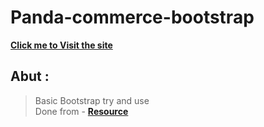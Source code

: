 # Panda-commerce-bootstrap
 [**Click me to Visit the site**](https://hossain-ahamed.github.io/Panda-commerce-bootstrap/)  


## Abut :
> Basic Bootstrap try and use <br>
> Done from - [**Resource**](https://programminghero1.github.io/panda-commerce/)
